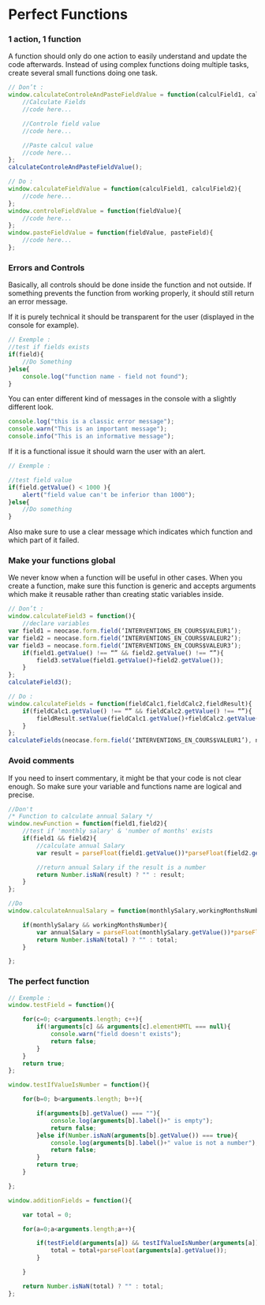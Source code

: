 # Perfect Functions

### 1 action, 1 function
A function should only do one action to easily understand and update the code afterwards.
Instead of using complex functions doing multiple tasks, create several small functions doing one task.
``` JavaScript
// Don’t :
window.calculateControleAndPasteFieldValue = function(calculField1, calculField2, pasteField){
    //Calculate Fields
    //code here...

    //Controle field value
    //code here...

    //Paste calcul value
    //code here...
};
calculateControleAndPasteFieldValue();

// Do :
window.calculateFieldValue = function(calculField1, calculField2){
    //code here...
};
window.controleFieldValue = function(fieldValue){
    //code here...
};
window.pasteFieldValue = function(fieldValue, pasteField){
    //code here...
};
```

### Errors and Controls
Basically, all controls should be done inside the function and not outside.
If something prevents the function from working properly, it should still return an error message.

If it is purely technical it should be transparent for the user (displayed in the console for example).
``` JavaScript
// Exemple :
//test if fields exists
if(field){
    //Do Something
}else{
    console.log("function name - field not found");
}
```

You can enter different kind of messages in the console with a slightly different look.
``` javascript
console.log("this is a classic error message");
console.warn("This is an important message");
console.info("This is an informative message");
```

If it is a functional issue it should warn the user with an alert.
``` JavaScript
// Exemple :

//test field value
if(field.getValue() < 1000 ){
    alert("field value can't be inferior than 1000");
}else{
    //Do something
}
```

Also make sure to use a clear message which indicates which function and which part of it failed.

### Make your functions global
We never know when a function will be useful in other cases.
When you create a function, make sure this function is generic and accepts arguments which make it reusable rather than creating static variables inside.
``` JavaScript
// Don’t :
window.calculateField3 = function(){
    //declare variables
var field1 = neocase.form.field(‘INTERVENTIONS_EN_COURS$VALEUR1’);
var field2 = neocase.form.field(‘INTERVENTIONS_EN_COURS$VALEUR2’);
var field3 = neocase.form.field(‘INTERVENTIONS_EN_COURS$VALEUR3’);
    if(field1.getValue() !== “” && field2.getValue() !== “”){
        field3.setValue(field1.getValue()+field2.getValue());
    }
};
calculateField3();

// Do :
window.calculateFields = function(fieldCalc1,fieldCalc2,fieldResult){
    if(fieldCalc1.getValue() !== “” && fieldCalc2.getValue() !== “”){
        fieldResult.setValue(fieldCalc1.getValue()+fieldCalc2.getValue());
    }
};
calculateFields(neocase.form.field(‘INTERVENTIONS_EN_COURS$VALEUR1’), neocase.form.field(‘INTERVENTIONS_EN_COURS$VALEUR2’), neocase.form.field(‘INTERVENTIONS_EN_COURS$VALEUR3’));
```

### Avoid comments
If you need to insert commentary, it might be that your code is not clear enough.
So make sure your variable and functions name are logical and precise.
```javascript
//Don't
/* Function to calculate annual Salary */
window.newFunction = function(field1,field2){
    //test if 'monthly salary' & 'number of months' exists
    if(field1 && field2){
        //calculate annual Salary
        var result = parseFloat(field1.getValue())*parseFloat(field2.getValue());

        //return annual Salary if the result is a number
        return Number.isNaN(result) ? "" : result;
    }
};

//Do
window.calculateAnnualSalary = function(monthlySalary,workingMonthsNumber){

    if(monthlySalary && workingMonthsNumber){
        var annualSalary = parseFloat(monthlySalary.getValue())*parseFloat(workingMonthsNumber.getValue());
        return Number.isNaN(total) ? "" : total;
    }

};
```

### The perfect function
``` JavaScript
// Exemple :
window.testField = function(){

	for(c=0; c<arguments.length; c++){
		if(!arguments[c] && arguments[c].elementHMTL === null){
			console.warn("field doesn't exists");
			return false;
		}
	}
	return true;
};

window.testIfValueIsNumber = function(){

	for(b=0; b<arguments.length; b++){

		if(arguments[b].getValue() === ""){
			console.log(arguments[b].label()+" is empty");
			return false;
		}else if(Number.isNaN(arguments[b].getValue()) === true){
			console.log(arguments[b].label()+" value is not a number");
			return false;
		}
		return true;
	}

};

window.additionFields = function(){

	var total = 0;

	for(a=0;a<arguments.length;a++){

		if(testField(arguments[a]) && testIfValueIsNumber(arguments[a])){
			total = total+parseFloat(arguments[a].getValue());
		}

	}

	return Number.isNaN(total) ? "" : total;
};

```